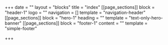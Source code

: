 +++
date = ""
layout = "blocks"
title = "index"
[[page_sections]]
block = "header-1"
logo = ""
navigation = []
template = "navigation-header"
[[page_sections]]
block = "hero-1"
heading = ""
template = "text-only-hero-banner"
[[page_sections]]
block = "footer-1"
content = ""
template = "simple-footer"

+++
